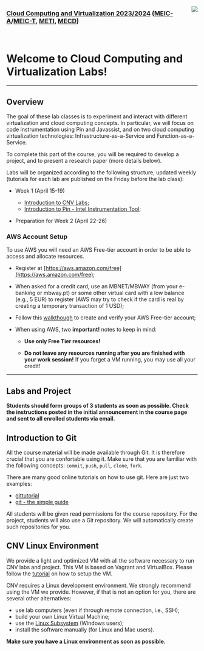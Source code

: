 <a href="https://dei.tecnico.ulisboa.pt/"><img style="float: right;" src="res/logodei.png"></a>

### [Cloud Computing and Virtualization 2023/2024](https://fenix.tecnico.ulisboa.pt/disciplinas/AVExe23/2023-2024/2-semestre) ([MEIC-A](https://fenix.tecnico.ulisboa.pt/cursos/meic-a)/[MEIC-T](https://fenix.tecnico.ulisboa.pt/meic-t), [METI](https://fenix.tecnico.ulisboa.pt/merc), [MECD](https://fenix.tecnico.ulisboa.pt/cursos/mecd))

&nbsp;
&nbsp;
&nbsp;
&nbsp;

# Welcome to Cloud Computing and Virtualization Labs!

---

## Overview

The goal of these lab classes is to experiment and interact with different virtualization and cloud computing concepts. In particular, we will focus on code instrumentation using Pin and Javassist, and on two cloud computing virtualization technologies: Infrastructure-as-a-Service and Function-as-a-Service.

To complete this part of the course, you will be required to develop a project, and to present a research paper (more details below).

Labs will be organized according to the following structure, updated weekly (tutorials for each lab are published on the Friday before the lab class):


- Week 1 (April 15-19)
    - [Introduction to CNV Labs](README.md);
    - [Introduction to Pin - Intel Instrumentation Tool](labs/lab-pin/README.md);


- Preparation for Week 2 (April 22-26)
### AWS Account Setup

To use AWS you will need an AWS Free-tier account in order to be able to access and allocate resources. 

- Register at [https://aws.amazon.com/free](https://aws.amazon.com/free);

- When asked for a credit card, use an MBNET/MBWAY (from your e-banking or mbway.pt) or some other virtual card with a low balance (e.g., 5 EUR) to register (AWS may try to check if the card is real by creating a temporary transaction of 1 USD);

- Follow this [walkthough](https://gitlab.rnl.tecnico.ulisboa.pt/cnv/cnv24/-/blob/master/labs/lab-aws/res/create-verify-aws-free-tier-account.pdf) to create and verify your AWS Free-tier account;

- When using AWS, two **important!** notes to keep in mind:

    - **Use only Free Tier resources!**

    - **Do not leave any resources running after you are finished with your work session!** If you forget a VM running, you may use all your credit!

---


<!--
- Week 2 (May 8-12th)
    - [Introduction to AWS - Amazon Web Services](labs/lab-aws/README.md);

- Week 3 (May 15-19th)
    - [Introduction to Javassist - Java Bytecode Instrumentation Tool](labs/lab-javassist/README.md);

- Week 4 (May 22th-26th)
    - Project support;

- Week 5 (May 29th-June 2nd)
    - [Introduction to Function-as-a-Service](labs/lab-faas/README.md);
   - Paper presentations;
    - Checkpoint evaluation and feedback;

-->
## Labs and Project

**Students should form groups of 3 students as soon as possible. Check the instructions posted in the initial announcement in the course page and sent to all enrolled students via email.**

<!--
## Paper presentations

#Students will be required to present a research paper during one of the lab classes. Each group (i.e., project group) should pick up to 4 papers (ordered by preference), from the [proposed set](https://gitlab.rnl.tecnico.ulisboa.pt/cnv/cnv24/-/blob/master/papers/). Within the same shift, paper presentations cannot be repeated. There are more papers than groups per shift to increase choice alaternatives.

<!--
Each presentation will take 15 minutes followed by --><!-- approximately 5 minutes of --> <!-- questions. 
We will keep an up-to-date [schedule](https://docs.google.com/spreadsheets/d/1fSlJytWFray2FcL40LwkCE2ZXN6DkxPPk_nU16La5zw/edit?usp=sharing) as you send us your paper preferences.
-->
<!--
Paper presentations will take place in Weeks 5 and 6 (if needed, presentations of that shift will be rearranged around other shifts on a group-basis, or in special schedules, e.g., during office hours. Students not presenting can attend presentations either in other shifts or in the special schedules).
-->

<!--
**Send us your paper preferences to meic-cnv@tecnico.ulisboa.pt after your group is enrolled and after you have looked over through the papers.**
-->
## Introduction to Git

All the course material will be made available through Git. It is therefore crucial that you are confortable using it. Make sure that you are familiar with the following concepts: `commit`, `push`, `pull`, `clone`, `fork`.

There are many good online tutorials on how to use git. Here are just two examples:
- [gittutorial](https://git-scm.com/docs/gittutorial)
- [git - the simple guide](https://rogerdudler.github.io/git-guide/)

All students will be given read permissions for the course repository. For the project, students will also use a Git repository. We will automatically create such repositories for you.

## CNV Linux Environment

We provide a light and optimized VM with all the software necessary to run CNV labs and project. This VM is based on Vagrant and VirtualBox. Please follow the [tutorial](vm/README.md) on how to setup the VM.

CNV requires a Linux development environment. We strongly recommend using the VM we provide. However, if that is not an option for you, there are several other alternatives:
- use lab computers (even if through remote connection, i.e., SSH);
- build your own Linux Virtual Machine;
- use the [Linux Subsystem](https://docs.microsoft.com/en-us/windows/wsl/install) (Windows users);
- install the software manually (for Linux and Mac users).

**Make sure you have a Linux environment as soon as possible.**

<!--
## Contacts and Lab Office Hours

For any questions, please send an email to [meic-cnv@tecnico.ulisboa.pt](mailto:meic-cnv@tecnico.ulisboa.pt).

In alternative, there are also office hours:

- Tue 08h00 to 11h00, Alameda, INESC-ID 604;
- Wed 11h30 to 13h00, Tagus, 2-N3.15;
- Thu 08h00 to 11h00, Alameda, INESC-ID 604;
- Fri 11h30 to 13h00, Tagus, 2-N3.15;

Zoom link: https://videoconf-colibri.zoom.us/j/9056821599?pwd=d3JjYXQyY05iQ2RNYWVTN3VzSTJndz09

-->

